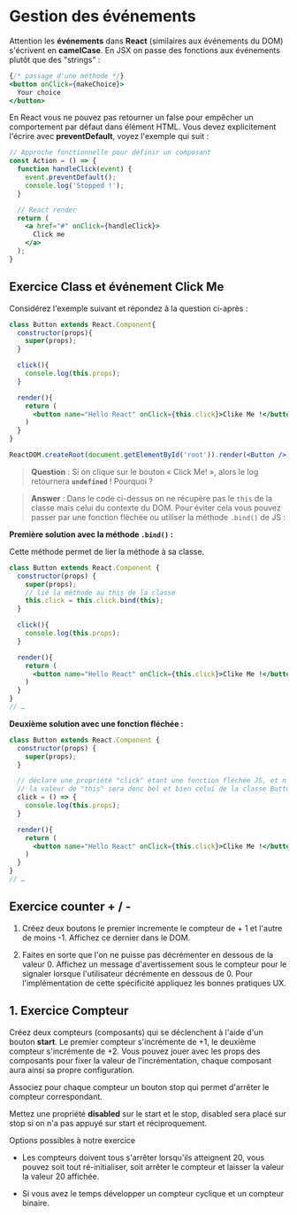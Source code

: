 # Gestion des événements

Attention les **événements** dans **React** (similaires aux événements du DOM) s'écrivent en **camelCase**. En JSX on passe des fonctions aux événements plutôt que des "strings" :

```jsx
{/* passage d'une méthode */}
<button onClick={makeChoice}>
  Your choice
</button>
```

En React vous ne pouvez pas retourner un false pour empêcher un comportement par défaut dans élément HTML. Vous devez explicitement l'écrire avec **preventDefault**, voyez l'exemple qui suit :

```jsx
// Approche fonctionnelle pour définir un composant
const Action = () => {
  function handleClick(event) {
    event.preventDefault();
    console.log('Stopped !');
  }

  // React render
  return (
    <a href="#" onClick={handleClick}>
      Click me
    </a>
  );
}
```

## Exercice Class et événement Click Me

Considérez l'exemple suivant et répondez à la question ci-après :

```jsx
class Button extends React.Component{
  constructor(props){
    super(props);
  }

  click(){
    console.log(this.props);
  }

  render(){
    return (
      <button name="Hello React" onClick={this.click}>Clike Me !</button>
    )
  }
}

ReactDOM.createRoot(document.getElementById('root')).render(<Button />);
```

> **Question** :
> Si on clique sur le bouton « Click Me! », alors le log retournera **`undefined`** ! Pourquoi ?

> **Answer** :
> Dans le code ci-dessus on ne récupère pas le `this` de la classe mais celui du contexte du DOM.
> Pour éviter cela vous pouvez passer par une fonction flèchée ou utiliser la méthode `.bind()` de JS :

**Première solution avec la méthode `.bind()` :**

Cette méthode permet de lier la méthode à sa classe.

```jsx
class Button extends React.Component {
  constructor(props) {
    super(props);
    // lié la méthode au this de la classe
    this.click = this.click.bind(this);
  }

  click(){
    console.log(this.props);
  }

  render(){
    return (
      <button name="Hello React" onClick={this.click}>Clike Me !</button>
    )
  }
}
// …
```

**Deuxième solution avec une fonction fléchée :**

```jsx
class Button extends React.Component {
  constructor(props) {
    super(props);
  }

  // déclare une propriété "click" étant une fonction fléchée JS, et n'ayant donc pas de contexte this propre
  // la valeur de "this" sera donc bel et bien celui de la classe Button
  click = () => {
    console.log(this.props);
  }

  render(){
    return (
      <button name="Hello React" onClick={this.click}>Clike Me !</button>
    )
  }
}
// …
```

## Exercice counter + / -

1. Créez deux boutons le premier incremente le compteur de + 1 et l'autre de moins -1. Affichez ce dernier dans le DOM.

1. Faites en sorte que l'on ne puisse pas décrémenter en dessous de la valeur 0. Affichez un message d'avertissement sous le compteur pour le signaler lorsque l'utilisateur décrémente en dessous de 0. Pour l'implémentation de cette spécificité appliquez les bonnes pratiques UX.

## 1. Exercice Compteur

Créez deux compteurs (composants) qui se déclenchent à l'aide d'un bouton **start**. Le premier compteur s'incrémente de +1, le deuxième compteur s'incrémente de +2. Vous pouvez jouer avec les props des composants pour fixer la valeur de l'incrémentation, chaque composant aura ainsi sa propre configuration.

Associez pour chaque compteur un bouton stop qui permet d'arrêter le compteur correspondant.

Mettez une propriété **disabled** sur le start et le stop, disabled sera placé sur stop si on n'a pas appuyé sur start et réciproquement.

Options possibles à notre exercice

- Les compteurs doivent tous s'arrêter lorsqu'ils atteignent 20, vous pouvez soit tout ré-initialiser, soit arrêter le compteur et laisser la valeur la valeur 20 affichée. 

- Si vous avez le temps développer un compteur cyclique et un compteur binaire.

<!-- ![Counter](../images/button_counter.png) -->


